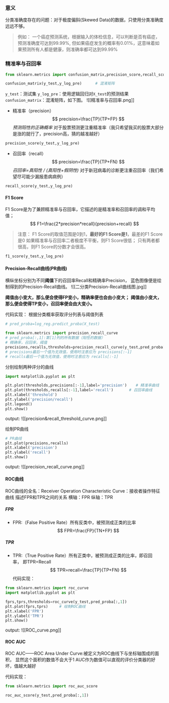 ### 意义

分类准确度存在的问题：对于极度偏斜(Skewed Data)的数据，只使用分类准确度远远不够。
>例如：
>一个癌症预测系统，根据输入的体检信息，可以判断是否有癌症，预测准确度可达到99.99%,
>但如果癌症发生的概率有0.01%，这意味着如果预测所有人都是健康，则准确率都可达到99.99%

### 精准率与召回率

```python
from sklearn.metrics import confusion_matrix,precision_score,recall_score,f1_score

confusion_matrix(y_test,y_log_pre)      # 混淆矩阵
```
`y_test`：测试集
`y_log_pre`：使用逻辑回归对`X_test`的预测结果
`confusion_matrix`：混淆矩阵，如下图。
![[精准率与召回率.png]]
- 精准率（precision）
$$
precision=\frac{TP}{TP+FP}
$$
*预测阳性的正确概率*
对于股票预测更注重精准率（我只希望我买的股票大部分是涨的就行了，precision高，猜的越准越好）
```python
precision_score(y_test,y_log_pre)
```

- 召回率（recall）
$$
precision=\frac{TP}{TP+FN}
$$
*召回率=真阳性 / (真阳性+假阴性)*
对于新冠病毒的诊断更注重召回率（我们希望尽可能少漏报患病病例）
```python
recall_score(y_test,y_log_pre)
```

#### F1 Score
F1 Score是为了兼顾精准率与召回率，它描述的是精准率和召回率的调和平均值；
$$
F1=\frac{2*precision*recall}{precision+recall}
$$
>注意：
>F1 Score的取值范围是0到1，**最好的F1 Score是1**，最差的F1 Score是0
>如果精准率与召回率二者极度不平衡，则F1 Score很低；
>只有两者都很高，则F1 Score的分数才会很高。
```python
f1_score(y_test,y_log_pre)
```


#### Precision-Recall曲线(PR曲线)

横纵坐标分别为不同**阈值**下的召回率Recall和精确率Precision，
蓝色图像便是绘制得到的Precision-Recall曲线。
![[二分类Precision-Recall曲线图.jpg]]

**阈值由小变大，那么便会使得FP变小，精确率便也会由小变大；**
**阈值由小变大，那么便会使得TP变小，召回率便会由大变小。**

代码实现：
根据分类概率获取评分列表与阈值列表
```python
# pred_proba=log_reg.predict_proba(X_test)

from sklearn.metrics import precision_recall_curve
# pred_proba[:,1]:第[1]列的所有数据（阳性的数据）
# 精确率，召回率，阈值
precisions,recalls,thresholds=precision_recall_curve(y_test,pred_proba[:,1])
# precisions最后一个值为无效值，使用时注意应为 precisions[:-1]
# recalls最后一个值为无效值，使用时注意应为 recalls[:-1]
```

分别绘制两种评分的曲线
```python
import matplotlib.pyplot as plt  

plt.plot(thresholds,precisions[:-1],label='precision')    # 精准率曲线
plt.plot(thresholds,recalls[:-1],label='recall')       # 召回率曲线
plt.xlabel('threshold')
plt.ylabel('precision/recall')
plt.legend()
plt.show()
```
output:
![[precision&recall_threshold_curve.png]]

绘制PR曲线
```python
# PR曲线
plt.plot(precisions,recalls)
plt.xlabel('precision')
plt.ylabel('recall')
plt.show()
```
output:
![[precision_recall_curve.png]]

#### ROC曲线
ROC曲线的全名：Receiver Operation Characteristic Curve：接收者操作特征曲线
描述FPR和TPR之间的关系
横轴：FPR 纵轴：TPR

##### FPR
- FPR:（False Positive Rate）所有反类中，被预测成正类的比率
$$
FPR=\frac{FP}{TN+FP}
$$

##### TPR
- TPR:（True Positive Rate）所有正类中，被预测成正类的比率，即召回率， 即TPR=Recall
$$
TPR=recall=\frac{TP}{TP+FN}
$$
代码实现：
```python
from sklearn.metrics import roc_curve
import matplotlib.pyplot as plt  

fprs,tprs,thresholds=roc_curve(y_test,pred_proba[:,1])
plt.plot(fprs,tprs)     # 绘制ROC曲线
plt.xlabel('FPR')
plt.ylabel('TPR')
plt.show()
```
output:
![[ROC_curve.png]]


#### ROC AUC

ROC AUC——ROC Area Under Curve:被定义为ROC曲线下与坐标轴围成的面积，
显然这个面积的数值不会大于1
AUC作为数值可以直观的评价分类器的好坏，值越大越好

代码实现：
```python
from sklearn.metrics import roc_auc_score

roc_auc_score(y_test,pred_proba[:,1])
```